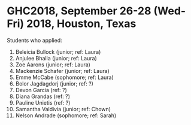 # GHC2018, September 26-28 (Wed-Fri) 2018, Houston, Texas 



Students who applied: 

1. Beleicia Bullock  (junior; ref: Laura)
2. Anjulee Bhalla  (junior; ref: Laura)
3. Zoe Aarons (junior; ref: Laura)
4. Mackenzie Schafer (junior; ref: Laura)
5. Emme McCabe (sophomore; ref: Laura)
6. Bolor  Jagdagdorj (junior; ref: ?)
7. Devon Garcia (ref: ?)
8. Diana Grandas (ref: ?)
9. Pauline Unietis (ref: ?)
10. Samantha Valdivia (junior; ref: Chown)
11. Nelson Andrade (sophomore; ref: Sarah)
